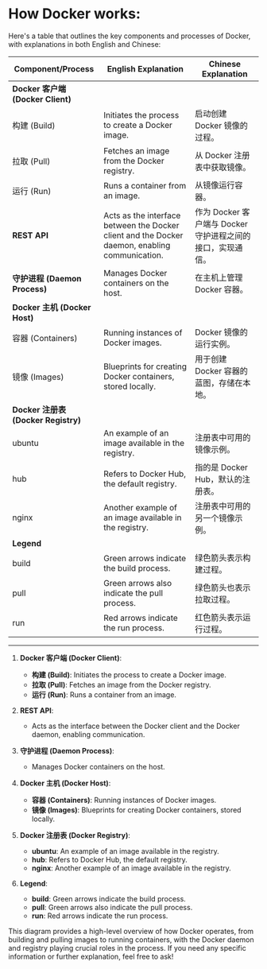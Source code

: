 # How Docker works:

Here's a table that outlines the key components and processes of Docker, with explanations in both English and Chinese:

| **Component/Process** | **English Explanation**                                             | **Chinese Explanation**                                               |
|-----------------------|--------------------------------------------------------------------|-----------------------------------------------------------------------|
| **Docker 客户端 (Docker Client)** |                                                                                            |                                                                       |
| 构建 (Build)          | Initiates the process to create a Docker image.                     | 启动创建 Docker 镜像的过程。                                            |
| 拉取 (Pull)           | Fetches an image from the Docker registry.                         | 从 Docker 注册表中获取镜像。                                           |
| 运行 (Run)            | Runs a container from an image.                                    | 从镜像运行容器。                                                       |
| **REST API**          | Acts as the interface between the Docker client and the Docker daemon, enabling communication. | 作为 Docker 客户端与 Docker 守护进程之间的接口，实现通信。               |
| **守护进程 (Daemon Process)** | Manages Docker containers on the host.                                | 在主机上管理 Docker 容器。                                              |
| **Docker 主机 (Docker Host)** |                                                                                          |                                                                       |
| 容器 (Containers)     | Running instances of Docker images.                               | Docker 镜像的运行实例。                                                |
| 镜像 (Images)         | Blueprints for creating Docker containers, stored locally.         | 用于创建 Docker 容器的蓝图，存储在本地。                                 |
| **Docker 注册表 (Docker Registry)** |                                                                                          |                                                                       |
| ubuntu                | An example of an image available in the registry.                  | 注册表中可用的镜像示例。                                                |
| hub                   | Refers to Docker Hub, the default registry.                        | 指的是 Docker Hub，默认的注册表。                                        |
| nginx                 | Another example of an image available in the registry.             | 注册表中可用的另一个镜像示例。                                           |
| **Legend**            |                                                                                          |                                                                       |
| build                 | Green arrows indicate the build process.                          | 绿色箭头表示构建过程。                                                  |
| pull                  | Green arrows also indicate the pull process.                      | 绿色箭头也表示拉取过程。                                                |
| run                   | Red arrows indicate the run process.                              | 红色箭头表示运行过程。                                                  |

------

1. **Docker 客户端 (Docker Client)**:
   - **构建 (Build)**: Initiates the process to create a Docker image.
   - **拉取 (Pull)**: Fetches an image from the Docker registry.
   - **运行 (Run)**: Runs a container from an image.

2. **REST API**:
   - Acts as the interface between the Docker client and the Docker daemon, enabling communication.

3. **守护进程 (Daemon Process)**:
   - Manages Docker containers on the host.

4. **Docker 主机 (Docker Host)**:
   - **容器 (Containers)**: Running instances of Docker images.
   - **镜像 (Images)**: Blueprints for creating Docker containers, stored locally.

5. **Docker 注册表 (Docker Registry)**:
   - **ubuntu**: An example of an image available in the registry.
   - **hub**: Refers to Docker Hub, the default registry.
   - **nginx**: Another example of an image available in the registry.

6. **Legend**:
   - **build**: Green arrows indicate the build process.
   - **pull**: Green arrows also indicate the pull process.
   - **run**: Red arrows indicate the run process.

This diagram provides a high-level overview of how Docker operates, from building and pulling images to running containers, with the Docker daemon and registry playing crucial roles in the process. If you need any specific information or further explanation, feel free to ask!
